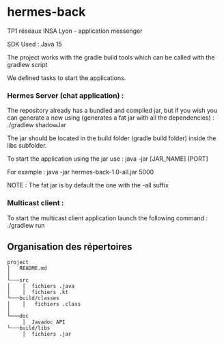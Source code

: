# hermes-back
TP1 réseaux INSA Lyon - application messenger

SDK Used :
Java 15

The project works with the gradle build tools which can be called with the gradlew script

We defined tasks to start the applications.

### Hermes Server (chat application) :

The repository already has a bundled and compiled jar, but if you wish you can generate a new using (generates a fat jar with all the dependencies) :
./gradlew shadowJar

The jar should be located in the build folder (gradle build folder) inside the libs subfolder.

To start the application using the jar use :
java -jar [JAR_NAME] [PORT]

For example :
java -jar hermes-back-1.0-all.jar 5000

NOTE : The fat jar is by default the one with the -all suffix

### Multicast client :
To start the multicast client application launch the following command :
./gradlew run

## Organisation des répertoires
```
project
│   README.md  
│
└───src
│    │  fichiers .java
│    |  fichiers .kt
└───build/classes
│    │   fichiers .class
│
└───doc
     │  Javadoc API 
└───build/libs
     │  fichiers .jar

```
